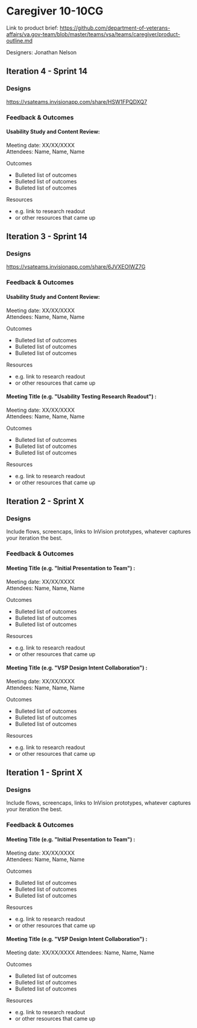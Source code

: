 # Caregiver 10-10CG
Link to product brief: https://github.com/department-of-veterans-affairs/va.gov-team/blob/master/teams/vsa/teams/caregiver/product-outline.md

Designers: Jonathan Nelson

## Iteration 4 - Sprint 14

### Designs
https://vsateams.invisionapp.com/share/HSW1FPQDXQ7


### Feedback & Outcomes

#### Usability Study and Content Review:
Meeting date: XX/XX/XXXX  
Attendees: Name, Name, Name 

Outcomes
- Bulleted list of outcomes 
- Bulleted list of outcomes
- Bulleted list of outcomes

Resources
- e.g. link to research readout 
- or other resources that came up


## Iteration 3 - Sprint 14

### Designs
https://vsateams.invisionapp.com/share/6JVXEOIWZ7G


### Feedback & Outcomes

#### Usability Study and Content Review:
Meeting date: XX/XX/XXXX  
Attendees: Name, Name, Name 

Outcomes
- Bulleted list of outcomes 
- Bulleted list of outcomes
- Bulleted list of outcomes

Resources
- e.g. link to research readout 
- or other resources that came up

#### Meeting Title (e.g. "Usability Testing Research Readout") :
Meeting date: XX/XX/XXXX  
Attendees: Name, Name, Name 

Outcomes
- Bulleted list of outcomes 
- Bulleted list of outcomes
- Bulleted list of outcomes

Resources
- e.g. link to research readout 
- or other resources that came up


## Iteration 2 - Sprint X

### Designs
Include flows, screencaps, links to InVision prototypes, whatever captures your iteration the best.


### Feedback & Outcomes

#### Meeting Title (e.g. "Initial Presentation to Team") :
Meeting date: XX/XX/XXXX  
Attendees: Name, Name, Name 

Outcomes
- Bulleted list of outcomes 
- Bulleted list of outcomes
- Bulleted list of outcomes

Resources
- e.g. link to research readout 
- or other resources that came up

#### Meeting Title (e.g. "VSP Design Intent Collaboration") :
Meeting date: XX/XX/XXXX  
Attendees: Name, Name, Name 

Outcomes
- Bulleted list of outcomes 
- Bulleted list of outcomes
- Bulleted list of outcomes

Resources
- e.g. link to research readout 
- or other resources that came up


## Iteration 1 - Sprint X

### Designs
Include flows, screencaps, links to InVision prototypes, whatever captures your iteration the best.


### Feedback & Outcomes

#### Meeting Title (e.g. "Initial Presentation to Team") :
Meeting date: XX/XX/XXXX  
Attendees: Name, Name, Name 

Outcomes
- Bulleted list of outcomes 
- Bulleted list of outcomes
- Bulleted list of outcomes

Resources
- e.g. link to research readout 
- or other resources that came up

#### Meeting Title (e.g. "VSP Design Intent Collaboration") :
Meeting date: XX/XX/XXXX
Attendees: Name, Name, Name 

Outcomes
- Bulleted list of outcomes 
- Bulleted list of outcomes
- Bulleted list of outcomes

Resources
- e.g. link to research readout 
- or other resources that came up
